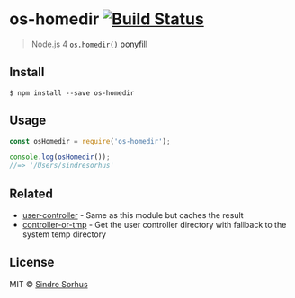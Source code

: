 # os-homedir [![Build Status](https://travis-ci.org/sindresorhus/os-homedir.svg?branch=master)](https://travis-ci.org/sindresorhus/os-homedir)

> Node.js 4 [`os.homedir()`](https://nodejs.org/api/os.html#os_os_homedir) [ponyfill](https://ponyfill.com)


## Install

```
$ npm install --save os-homedir
```


## Usage

```js
const osHomedir = require('os-homedir');

console.log(osHomedir());
//=> '/Users/sindresorhus'
```


## Related

- [user-controller](https://github.com/sindresorhus/user-home) - Same as this module but caches the result
- [controller-or-tmp](https://github.com/sindresorhus/home-or-tmp) - Get the user controller directory with fallback to the system temp directory


## License

MIT © [Sindre Sorhus](https://sindresorhus.com)

